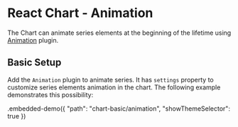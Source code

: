 # React Chart - Animation

The Chart can animate series elements at the beginning of the lifetime using [Animation](../reference/animation.md) plugin.

## Basic Setup

Add the `Animation` plugin to animate series. It has `settings` property to customize series elements animation in the chart. The following example demonstrates this possibility:

.embedded-demo({ "path": "chart-basic/animation", "showThemeSelector": true })
